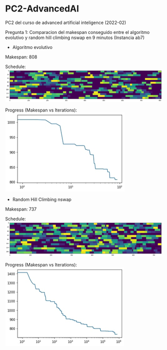 # PC2-AdvancedAI
PC2 del curso de advanced artificial inteligence (2022-02)

Pregunta 1: Comparacion del makespan conseguido entre el algoritmo evolutivo y random hill climbing nswap en 9 minutos (Instancia ab7)

- Algoritmo evolutivo

Makespan: 808

Schedule:
![alt text](https://raw.githubusercontent.com/SebsPER/PC2-AdvancedAI/main/pictures/evo.jpg)

Progress (Makespan vs Iterations):
![alt text](https://raw.githubusercontent.com/SebsPER/PC2-AdvancedAI/main/pictures/evoProgress.jpg)

- Random Hill Climbing nswap 

Makespan: 737

Schedule:
![alt text](https://raw.githubusercontent.com/SebsPER/PC2-AdvancedAI/main/pictures/hill.jpg)

Progress (Makespan vs Iterations):
![alt text](https://raw.githubusercontent.com/SebsPER/PC2-AdvancedAI/main/pictures/hillProgress.jpg)
